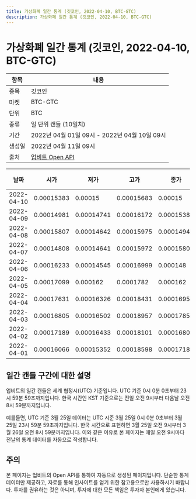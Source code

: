 ```yaml
---
title: 가상화폐 일간 통계 (깃코인, 2022-04-10, BTC-GTC)
description: 가상화폐 일간 통계 (깃코인, 2022-04-10, BTC-GTC)
---
```



가상화폐 일간 통계 (깃코인, 2022-04-10, BTC-GTC)
===

|항목|내용|
|--|--|
|종목|깃코인|
|마켓|BTC-GTC|
|단위|BTC|
|종류|일 단위 캔들 (10일치)|
|기간|2022년 04월 01일 09시 - 2022년 04월 10일 09시|
|생성일|2022년 04월 11일 09시|
|출처|[업비트 Open API](https://docs.upbit.com)|


|날짜|시가|저가|고가|종가|비고|
|--|--|--|--|--|--|
|2022-04-10|0.00015383|0.00015|0.00015683|0.00015|    |
|2022-04-09|0.00014981|0.00014741|0.00016172|0.00015382|    |
|2022-04-08|0.00015807|0.00014642|0.00015975|0.00014949|    |
|2022-04-07|0.00014808|0.00014641|0.00015972|0.00015807|    |
|2022-04-06|0.00016233|0.00014545|0.00016999|0.000148|    |
|2022-04-05|0.00017099|0.000162|0.0001782|0.000162|    |
|2022-04-04|0.00017631|0.00016326|0.00018431|0.00016952|    |
|2022-04-03|0.00016805|0.00016502|0.00018957|0.00017853|    |
|2022-04-02|0.00017189|0.00016433|0.00018101|0.00016807|    |
|2022-04-01|0.00016066|0.00015352|0.00018598|0.00017187|    |


일간 캔들 구간에 대한 설명
---


업비트의 일간 캔들은 세계 협정시(UTC) 기준입니다. 
UTC 기준 0시 0분 0초부터 23시 59분 59초까지입니다. 
한국 시간인 KST 기준으로는 전일 오전 9시부터 다음날 오전 8시 59분까지입니다. 


예를들면, UTC 기준 3월 25일 데이터는 UTC 시준 3월 25일 0시 0분 0초부터 3월 25일 23시 59분 59초까지입니다. 
한국 시간으로 표현하면 3월 25일 오전 9시부터 3월 26일 오전 8시 59분까지입니다. 
이와 같은 이유로 본 페이지는 매일 오전 9시마다 전날의 통계 데이터를 자동으로 작성합니다. 


주의
---


본 페이지는 업비트의 Open API를 통하여 자동으로 생성된 페이지입니다. 
단순한 통계 데이터만 제공하고, 자료를 통해 인사이트를 얻기 위한 참고용으로만 사용하시기 바랍니다. 
투자를 권유하는 것은 아니며, 투자에 대한 모든 책임은 투자자 본인에게 있습니다. 
